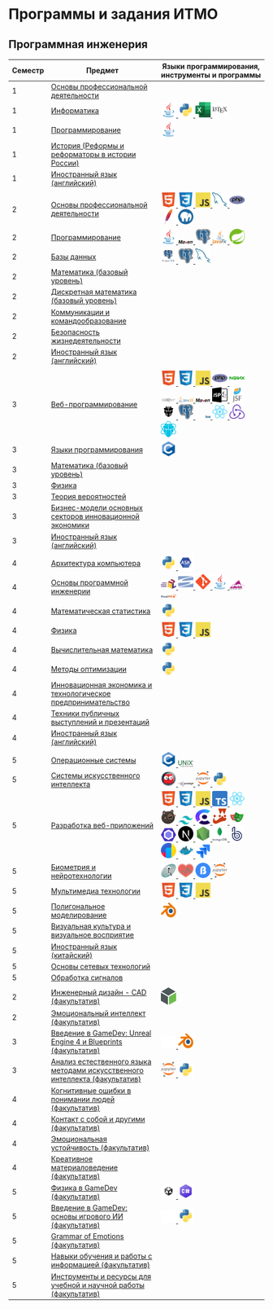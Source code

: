# Программы и задания ИТМО
## Программная инженерия 
| Семестр | Предмет                                                                                                                                                                                                                | Языки программирования, инструменты и программы                                                                                                                                                                                                                                                                                                                                                                                                                                                                                                                                                                                                                                                                                                                                                                                                                                                                                                                                                                                                                                                                                                                                                                                                                                                                                                                                                                                                                                                                                                                                                                                                                                                                                                                                                                                                                                                                                                                                                                                                                                                                                                                                                                                                                                                                                                                                                                                                                                                           |
|---------|------------------------------------------------------------------------------------------------------------------------------------------------------------------------------------------------------------------------|-----------------------------------------------------------------------------------------------------------------------------------------------------------------------------------------------------------------------------------------------------------------------------------------------------------------------------------------------------------------------------------------------------------------------------------------------------------------------------------------------------------------------------------------------------------------------------------------------------------------------------------------------------------------------------------------------------------------------------------------------------------------------------------------------------------------------------------------------------------------------------------------------------------------------------------------------------------------------------------------------------------------------------------------------------------------------------------------------------------------------------------------------------------------------------------------------------------------------------------------------------------------------------------------------------------------------------------------------------------------------------------------------------------------------------------------------------------------------------------------------------------------------------------------------------------------------------------------------------------------------------------------------------------------------------------------------------------------------------------------------------------------------------------------------------------------------------------------------------------------------------------------------------------------------------------------------------------------------------------------------------------------------------------------------------------------------------------------------------------------------------------------------------------------------------------------------------------------------------------------------------------------------------------------------------------------------------------------------------------------------------------------------------------------------------------------------------------------------------------------------------------|
| 1       | [Основы профессиональной деятельности](https://github.com/CandyGoose/ITMO_Software_engineering/tree/main/1_term_Software_engineering/OPD)                                                                              |                                                                                                                                                                                                                                                                                                                                                                                                                                                                                                                                                                                                                                                                                                                                                                                                                                                                                                                                                                                                                                                                                                                                                                                                                                                                                                                                                                                                                                                                                                                                                                                                                                                                                                                                                                                                                                                                                                                                                                                                                                                                                                                                                                                                                                                                                                                                                                                                                                                                                                           |
| 1       | [Информатика](https://github.com/CandyGoose/Informatic_SE)                                                                                                                                                             | <a href="https://www.oracle.com/cis/java/" target="_blank" rel="noreferrer"> <img src="img/java.svg" alt="java" width="30" height="30"/> </a> <a href="https://www.python.org/" target="_blank" rel="noreferrer"> <img src="img/py.svg" alt="python" width="30" height="30"/> </a> <a href="https://www.microsoft.com/ru-ru/microsoft-365/excel" target="_blank" rel="noreferrer"> <img src="img/excel.png" alt="excel" width="30" height="30"/> </a> <a href="https://www.latex-project.org/" target="_blank" rel="noreferrer"> <img src="img/tex.svg" alt="latex" width="30" height="30"/> </a>                                                                                                                                                                                                                                                                                                                                                                                                                                                                                                                                                                                                                                                                                                                                                                                                                                                                                                                                                                                                                                                                                                                                                                                                                                                                                                                                                                                                                                                                                                                                                                                                                                                                                                                                                                                                                                                                                                         |
| 1       | [Программирование](https://github.com/CandyGoose/Programming_1_term_SE)                                                                                                                                                | <a href="https://www.oracle.com/cis/java/" target="_blank" rel="noreferrer"> <img src="img/java.svg" alt="java" width="30" height="30"/> </a>                                                                                                                                                                                                                                                                                                                                                                                                                                                                                                                                                                                                                                                                                                                                                                                                                                                                                                                                                                                                                                                                                                                                                                                                                                                                                                                                                                                                                                                                                                                                                                                                                                                                                                                                                                                                                                                                                                                                                                                                                                                                                                                                                                                                                                                                                                                                                             |
| 1       | [История (Реформы и реформаторы в истории России)](https://github.com/CandyGoose/ITMO_ICT/tree/main/1_term_ICT/History)                                                                                                |                                                                                                                                                                                                                                                                                                                                                                                                                                                                                                                                                                                                                                                                                                                                                                                                                                                                                                                                                                                                                                                                                                                                                                                                                                                                                                                                                                                                                                                                                                                                                                                                                                                                                                                                                                                                                                                                                                                                                                                                                                                                                                                                                                                                                                                                                                                                                                                                                                                                                                           |
| 1       | [Иностранный язык (английский)](https://github.com/CandyGoose/ITMO_ICT/tree/main/1_term_ICT/English)                                                                                                                   |                                                                                                                                                                                                                                                                                                                                                                                                                                                                                                                                                                                                                                                                                                                                                                                                                                                                                                                                                                                                                                                                                                                                                                                                                                                                                                                                                                                                                                                                                                                                                                                                                                                                                                                                                                                                                                                                                                                                                                                                                                                                                                                                                                                                                                                                                                                                                                                                                                                                                                           |
|         |                                                                                                                                                                                                                        |                                                                                                                                                                                                                                                                                                                                                                                                                                                                                                                                                                                                                                                                                                                                                                                                                                                                                                                                                                                                                                                                                                                                                                                                                                                                                                                                                                                                                                                                                                                                                                                                                                                                                                                                                                                                                                                                                                                                                                                                                                                                                                                                                                                                                                                                                                                                                                                                                                                                                                           |
| 2       | [Основы профессиональной деятельности](https://github.com/CandyGoose/OPD_web)                                                                                                                                          | <a href="https://html.spec.whatwg.org/multipage/" target="_blank" rel="noreferrer"> <img src="img/html.svg" alt="html" width="30" height="30"/> </a>   <a href="https://www.w3.org/Style/CSS/" target="_blank" rel="noreferrer"> <img src="img/css.svg" alt="css" width="30" height="30"/> </a>  <a href="https://www.ecma-international.org/publications-and-standards/standards/ecma-262/" target="_blank" rel="noreferrer"> <img src="img/js.svg" alt="js" width="30" height="30"/> </a> <a href="https://www.mysql.com/" target="_blank" rel="noreferrer"> <img src="img/mysql.svg" alt="mysql" width="30" height="30"/> </a>  <a href="https://www.php.net/" target="_blank" rel="noreferrer"> <img src="img/php.svg" alt="php" width="30" height="30"/> </a>  <a href="https://httpd.apache.org/" target="_blank" rel="noreferrer"> <img src="img/apache.svg" alt="apache" width="30" height="30"/> </a>   <a href="https://www.mamp.info/en/windows/" target="_blank" rel="noreferrer"> <img src="img/mamp.png" alt="mamp" width="30" height="30"/> </a>                                                                                                                                                                                                                                                                                                                                                                                                                                                                                                                                                                                                                                                                                                                                                                                                                                                                                                                                                                                                                                                                                                                                                                                                                                                                                                                                                                                                                                           |
| 2       | [Программирование](https://github.com/CandyGoose/Programming_2_term_SE)                                                                                                                                                | <a href="https://www.oracle.com/cis/java/" target="_blank" rel="noreferrer"> <img src="img/java.svg" alt="java" width="30" height="30"/> </a> <a href="https://maven.apache.org/" target="_blank" rel="noreferrer"> <img src="img/maven.png" alt="maven" width="30" /> </a> <a href="https://www.postgresql.org/" target="_blank" rel="noreferrer"> <img src="img/postgres.svg" alt="psql" width="30" height="30"/> </a>  <a href="https://openjfx.io/" target="_blank" rel="noreferrer"> <img src="img/javafx.png" alt="javafx" width="30" /> </a> <a href="https://spring.io/" target="_blank" rel="noreferrer"> <img src="img/spring.svg" alt="spring" width="30" height="30"/> </a>                                                                                                                                                                                                                                                                                                                                                                                                                                                                                                                                                                                                                                                                                                                                                                                                                                                                                                                                                                                                                                                                                                                                                                                                                                                                                                                                                                                                                                                                                                                                                                                                                                                                                                                                                                                                                   |
| 2       | [Базы данных](https://github.com/CandyGoose/Database_SE)                                                                                                                                                               | <a href="https://www.pgadmin.org/" target="_blank" rel="noreferrer"> <img src="img/pgadmin.png" alt="pgamdin" width="30" height="30"/> </a> <a href="https://www.postgresql.org/" target="_blank" rel="noreferrer"> <img src="img/postgres.svg" alt="psql" width="30" height="30"/> </a> <a href="https://www.mysql.com/" target="_blank" rel="noreferrer"> <img src="img/mysql.svg" alt="mysql" width="30" height="30"/> </a>                                                                                                                                                                                                                                                                                                                                                                                                                                                                                                                                                                                                                                                                                                                                                                                                                                                                                                                                                                                                                                                                                                                                                                                                                                                                                                                                                                                                                                                                                                                                                                                                                                                                                                                                                                                                                                                                                                                                                                                                                                                                            |
| 2       | [Математика (базовый уровень)](https://github.com/CandyGoose/ITMO_Software_engineering/tree/main/2_term_Software_engineering/Mathematics)                                                                              |                                                                                                                                                                                                                                                                                                                                                                                                                                                                                                                                                                                                                                                                                                                                                                                                                                                                                                                                                                                                                                                                                                                                                                                                                                                                                                                                                                                                                                                                                                                                                                                                                                                                                                                                                                                                                                                                                                                                                                                                                                                                                                                                                                                                                                                                                                                                                                                                                                                                                                           |
| 2       | [Дискретная математика (базовый уровень)](https://github.com/CandyGoose/ITMO_Software_engineering/tree/main/2_term_Software_engineering/Discrete_math)                                                                 |                                                                                                                                                                                                                                                                                                                                                                                                                                                                                                                                                                                                                                                                                                                                                                                                                                                                                                                                                                                                                                                                                                                                                                                                                                                                                                                                                                                                                                                                                                                                                                                                                                                                                                                                                                                                                                                                                                                                                                                                                                                                                                                                                                                                                                                                                                                                                                                                                                                                                                           |
| 2       | [Коммуникации и командообразование](https://github.com/CandyGoose/ITMO_Software_engineering/tree/main/2_term_Software_engineering/Communication_and_team_building)                                                     |                                                                                                                                                                                                                                                                                                                                                                                                                                                                                                                                                                                                                                                                                                                                                                                                                                                                                                                                                                                                                                                                                                                                                                                                                                                                                                                                                                                                                                                                                                                                                                                                                                                                                                                                                                                                                                                                                                                                                                                                                                                                                                                                                                                                                                                                                                                                                                                                                                                                                                           |
| 2       | [Безопасность жизнедеятельности](https://github.com/CandyGoose/ITMO_Software_engineering/tree/main/2_term_Software_engineering/Life_safety)                                                                            |                                                                                                                                                                                                                                                                                                                                                                                                                                                                                                                                                                                                                                                                                                                                                                                                                                                                                                                                                                                                                                                                                                                                                                                                                                                                                                                                                                                                                                                                                                                                                                                                                                                                                                                                                                                                                                                                                                                                                                                                                                                                                                                                                                                                                                                                                                                                                                                                                                                                                                           |
| 2       | [Иностранный язык (английский)](https://github.com/CandyGoose/ITMO_Software_engineering/tree/main/2_term_Software_engineering/English)                                                                                 |                                                                                                                                                                                                                                                                                                                                                                                                                                                                                                                                                                                                                                                                                                                                                                                                                                                                                                                                                                                                                                                                                                                                                                                                                                                                                                                                                                                                                                                                                                                                                                                                                                                                                                                                                                                                                                                                                                                                                                                                                                                                                                                                                                                                                                                                                                                                                                                                                                                                                                           |
|         |                                                                                                                                                                                                                        |                                                                                                                                                                                                                                                                                                                                                                                                                                                                                                                                                                                                                                                                                                                                                                                                                                                                                                                                                                                                                                                                                                                                                                                                                                                                                                                                                                                                                                                                                                                                                                                                                                                                                                                                                                                                                                                                                                                                                                                                                                                                                                                                                                                                                                                                                                                                                                                                                                                                                                           |
| 3       | [Веб-программирование](https://github.com/CandyGoose/Web_programming_SE)                                                                                                                                               | <a href="https://html.spec.whatwg.org/multipage/" target="_blank" rel="noreferrer"> <img src="img/html.svg" alt="html" width="30" height="30"/> </a>   <a href="https://www.w3.org/Style/CSS/" target="_blank" rel="noreferrer"> <img src="img/css.svg" alt="css" width="30" height="30"/> </a>  <a href="https://www.ecma-international.org/publications-and-standards/standards/ecma-262/" target="_blank" rel="noreferrer"> <img src="img/js.svg" alt="js" width="30" height="30"/> </a>  <a href="https://www.php.net/" target="_blank" rel="noreferrer"> <img src="img/php.svg" alt="php" width="30" height="30"/> </a>  <a href="https://nginx.org/ru/" target="_blank" rel="noreferrer"> <img src="img/nginx.svg" alt="nginx" width="30" height="30"/> </a> <a href="https://www.wildfly.org/" target="_blank" rel="noreferrer"> <img src="img/wildfly.png" alt="wildfly" width="30" /> </a> <a href="https://www.oracle.com/java/technologies/java-ee-glance.html" target="_blank" rel="noreferrer"> <img src="img/javaee.png" alt="javaee" width="30"/> </a> <a href="https://maven.apache.org/" target="_blank" rel="noreferrer"> <img src="img/maven.png" alt="maven" width="30" /> </a>  <a href="https://projects.eclipse.org/projects/ee4j.jsp" target="_blank" rel="noreferrer"> <img src="img/jsp.png" alt="jsp" width="30" height="30"/> </a> <a href="https://javaee.github.io/javaserverfaces-spec/" target="_blank" rel="noreferrer"> <img src="img/jsf.webp" alt="jsf" width="30" height="30"/> </a> <a href="https://www.primefaces.org/" target="_blank" rel="noreferrer"> <img src="img/primefaces.png" alt="primefaces" width="30" height="30"/> </a> <a href="https://www.postgresql.org/" target="_blank" rel="noreferrer"> <img src="img/postgres.svg" alt="psql" width="30" height="30"/> </a> <a href="https://eclipse.dev/eclipselink/" target="_blank" rel="noreferrer"> <img src="img/eclipselink.png" alt="eclipselink" width="30" /> </a> <a href="https://react.dev/" target="_blank" rel="noreferrer"> <img src="img/react.svg" alt="react" width="30"/> </a> <a href="https://redux.js.org/" target="_blank" rel="noreferrer"> <img src="img/redux.svg" alt="redux" width="30"/> </a> <a href="https://primereact.org/" target="_blank" rel="noreferrer"> <img src="img/primereact.svg" alt="primereact" width="30"/> </a>                                                                                                                                          |
| 3       | [Языки программирования](https://github.com/CandyGoose/Programming_languages)                                                                                                                                          | <a href="https://www.iso.org/standard/74528.html" target="_blank" rel="noreferrer"> <img src="img/c.svg" alt="c" width="30" height="30"/> </a>                                                                                                                                                                                                                                                                                                                                                                                                                                                                                                                                                                                                                                                                                                                                                                                                                                                                                                                                                                                                                                                                                                                                                                                                                                                                                                                                                                                                                                                                                                                                                                                                                                                                                                                                                                                                                                                                                                                                                                                                                                                                                                                                                                                                                                                                                                                                                            |
| 3       | [Математика (базовый уровень)](https://github.com/CandyGoose/ITMO_Software_engineering/tree/main/3_term_Software_engineering/Mathematics)                                                                              |                                                                                                                                                                                                                                                                                                                                                                                                                                                                                                                                                                                                                                                                                                                                                                                                                                                                                                                                                                                                                                                                                                                                                                                                                                                                                                                                                                                                                                                                                                                                                                                                                                                                                                                                                                                                                                                                                                                                                                                                                                                                                                                                                                                                                                                                                                                                                                                                                                                                                                           |
| 3       | [Физика](https://github.com/CandyGoose/ITMO_Software_engineering/tree/main/3_term_Software_engineering/Physics)                                                                                                        |                                                                                                                                                                                                                                                                                                                                                                                                                                                                                                                                                                                                                                                                                                                                                                                                                                                                                                                                                                                                                                                                                                                                                                                                                                                                                                                                                                                                                                                                                                                                                                                                                                                                                                                                                                                                                                                                                                                                                                                                                                                                                                                                                                                                                                                                                                                                                                                                                                                                                                           |
| 3       | [Теория вероятностей](https://github.com/CandyGoose/ITMO_Software_engineering/tree/main/3_term_Software_engineering/Probability_theory)                                                                                |                                                                                                                                                                                                                                                                                                                                                                                                                                                                                                                                                                                                                                                                                                                                                                                                                                                                                                                                                                                                                                                                                                                                                                                                                                                                                                                                                                                                                                                                                                                                                                                                                                                                                                                                                                                                                                                                                                                                                                                                                                                                                                                                                                                                                                                                                                                                                                                                                                                                                                           |
| 3       | [Бизнес-модели основных секторов инновационной экономики](https://github.com/CandyGoose/ITMO_Software_engineering/tree/main/3_term_Software_engineering/Business_models)                                               |                                                                                                                                                                                                                                                                                                                                                                                                                                                                                                                                                                                                                                                                                                                                                                                                                                                                                                                                                                                                                                                                                                                                                                                                                                                                                                                                                                                                                                                                                                                                                                                                                                                                                                                                                                                                                                                                                                                                                                                                                                                                                                                                                                                                                                                                                                                                                                                                                                                                                                           |
| 3       | [Иностранный язык (английский)](https://github.com/CandyGoose/ITMO_Software_engineering/tree/main/3_term_Software_engineering/English)                                                                                 |                                                                                                                                                                                                                                                                                                                                                                                                                                                                                                                                                                                                                                                                                                                                                                                                                                                                                                                                                                                                                                                                                                                                                                                                                                                                                                                                                                                                                                                                                                                                                                                                                                                                                                                                                                                                                                                                                                                                                                                                                                                                                                                                                                                                                                                                                                                                                                                                                                                                                                           |
|         |                                                                                                                                                                                                                        |                                                                                                                                                                                                                                                                                                                                                                                                                                                                                                                                                                                                                                                                                                                                                                                                                                                                                                                                                                                                                                                                                                                                                                                                                                                                                                                                                                                                                                                                                                                                                                                                                                                                                                                                                                                                                                                                                                                                                                                                                                                                                                                                                                                                                                                                                                                                                                                                                                                                                                           |
| 4       | [Архитектура компьютера](https://github.com/CandyGoose/Computer_architecture)                                                                                                                                          | <a href="https://www.python.org/" target="_blank" rel="noreferrer"> <img src="img/py.svg" alt="python" width="30" height="30"/> </a>  <a href="https://cs.lmu.edu/~ray/notes/x86assembly/" target="_blank" rel="noreferrer"> <img src="img/asm.png" alt="asm" width="30" height="30"/> </a>                                                                                                                                                                                                                                                                                                                                                                                                                                                                                                                                                                                                                                                                                                                                                                                                                                                                                                                                                                                                                                                                                                                                                                                                                                                                                                                                                                                                                                                                                                                                                                                                                                                                                                                                                                                                                                                                                                                                                                                                                                                                                                                                                                                                                                  |
| 4       | [Основы программной инженерии](https://github.com/CandyGoose/Fundamentals_of_SE)                                                                                                                                       | <a href="https://www.uml.org/" target="_blank" rel="noreferrer"> <img src="img/uml.png" alt="uml" width="30" /> </a>  <a href="https://subversion.apache.org/" target="_blank" rel="noreferrer"> <img src="img/svn.svg" alt="svn" width="30" /> </a> <a href="https://git-scm.com/" target="_blank" rel="noreferrer"> <img src="img/git.svg" alt="git" width="30" /> </a> <a href="https://www.oracle.com/cis/java/" target="_blank" rel="noreferrer"> <img src="img/java.svg" alt="java" width="30" height="30"/> </a> <a href="https://ant.apache.org/" target="_blank" rel="noreferrer"> <img src="img/ant.png" alt="ant" width="30" /> </a> <a href="https://visualvm.github.io/" target="_blank" rel="noreferrer"> <img src="img/visualvm.png" alt="visualvm" width="30" /> </a>                                                                                                                                                                                                                                                                                                                                                                                                                                                                                                                                                                                                                                                                                                                                                                                                                                                                                                                                                                                                                                                                                                                                                                                                                                                                                                                                                                                                                                                                                                                                                                                                                                                                                                                     |
| 4       | [Математическая статистика](https://github.com/CandyGoose/Mathematical_statistics)                                                                                                                                     | <a href="https://www.python.org/" target="_blank" rel="noreferrer"> <img src="img/py.svg" alt="python" width="30" height="30"/> </a>                                                                                                                                                                                                                                                                                                                                                                                                                                                                                                                                                                                                                                                                                                                                                                                                                                                                                                                                                                                                                                                                                                                                                                                                                                                                                                                                                                                                                                                                                                                                                                                                                                                                                                                                                                                                                                                                                                                                                                                                                                                                                                                                                                                                                                                                                                                                                                      |
| 4       | [Физика](https://github.com/CandyGoose/ITMO_Software_engineering/tree/main/4_term_Software_engineering/Physics)                                                                                                        | <a href="https://html.spec.whatwg.org/multipage/" target="_blank" rel="noreferrer"> <img src="img/html.svg" alt="html" width="30" height="30"/> </a>   <a href="https://www.w3.org/Style/CSS/" target="_blank" rel="noreferrer"> <img src="img/css.svg" alt="css" width="30" height="30"/> </a>  <a href="https://www.ecma-international.org/publications-and-standards/standards/ecma-262/" target="_blank" rel="noreferrer"> <img src="img/js.svg" alt="js" width="30" height="30"/> </a>                                                                                                                                                                                                                                                                                                                                                                                                                                                                                                                                                                                                                                                                                                                                                                                                                                                                                                                                                                                                                                                                                                                                                                                                                                                                                                                                                                                                                                                                                                                                                                                                                                                                                                                                                                                                                                                                                                                                                                                                               |
| 4       | [Вычислительная математика](https://github.com/CandyGoose/Computational_math)                                                                                                                                          | <a href="https://www.python.org/" target="_blank" rel="noreferrer"> <img src="img/py.svg" alt="python" width="30" height="30"/> </a>                                                                                                                                                                                                                                                                                                                                                                                                                                                                                                                                                                                                                                                                                                                                                                                                                                                                                                                                                                                                                                                                                                                                                                                                                                                                                                                                                                                                                                                                                                                                                                                                                                                                                                                                                                                                                                                                                                                                                                                                                                                                                                                                                                                                                                                                                                                                                                      |
| 4       | [Методы оптимизации](https://github.com/CandyGoose/Optimization_methods)                                                                                                                                               | <a href="https://www.python.org/" target="_blank" rel="noreferrer"> <img src="img/py.svg" alt="python" width="30" height="30"/> </a>                                                                                                                                                                                                                                                                                                                                                                                                                                                                                                                                                                                                                                                                                                                                                                                                                                                                                                                                                                                                                                                                                                                                                                                                                                                                                                                                                                                                                                                                                                                                                                                                                                                                                                                                                                                                                                                                                                                                                                                                                                                                                                                                                                                                                                                                                                                                                                      |
| 4       | [Инновационная экономика и технологическое предпринимательство](https://github.com/CandyGoose/ITMO_Software_engineering/tree/main/4_term_Software_engineering/Innovative_economy)                                      |                                                                                                                                                                                                                                                                                                                                                                                                                                                                                                                                                                                                                                                                                                                                                                                                                                                                                                                                                                                                                                                                                                                                                                                                                                                                                                                                                                                                                                                                                                                                                                                                                                                                                                                                                                                                                                                                                                                                                                                                                                                                                                                                                                                                                                                                                                                                                                                                                                                                                                           |
| 4       | [Техники публичных выступлений и презентаций](https://github.com/CandyGoose/ITMO_Software_engineering/tree/main/4_term_Software_engineering/Techniques_of_public_speaking)                                             |                                                                                                                                                                                                                                                                                                                                                                                                                                                                                                                                                                                                                                                                                                                                                                                                                                                                                                                                                                                                                                                                                                                                                                                                                                                                                                                                                                                                                                                                                                                                                                                                                                                                                                                                                                                                                                                                                                                                                                                                                                                                                                                                                                                                                                                                                                                                                                                                                                                                                                           |
| 4       | [Иностранный язык (английский)](https://github.com/CandyGoose/ITMO_Software_engineering/tree/main/4_term_Software_engineering/English)                                                                                 |                                                                                                                                                                                                                                                                                                                                                                                                                                                                                                                                                                                                                                                                                                                                                                                                                                                                                                                                                                                                                                                                                                                                                                                                                                                                                                                                                                                                                                                                                                                                                                                                                                                                                                                                                                                                                                                                                                                                                                                                                                                                                                                                                                                                                                                                                                                                                                                                                                                                                                           |
|         |                                                                                                                                                                                                                        |                                                                                                                                                                                                                                                                                                                                                                                                                                                                                                                                                                                                                                                                                                                                                                                                                                                                                                                                                                                                                                                                                                                                                                                                                                                                                                                                                                                                                                                                                                                                                                                                                                                                                                                                                                                                                                                                                                                                                                                                                                                                                                                                                                                                                                                                                                                                                                                                                                                                                                           |
| 5       | [Операционные системы](https://github.com/CandyGoose/Operating_systems)                                                                                                                                                | <a href="https://www.iso.org/standard/74528.html" target="_blank" rel="noreferrer"> <img src="img/c.svg" alt="c" width="30" height="30"/> </a>  <a href="https://www.opengroup.org/membership/forums/platform/unix" target="_blank" rel="noreferrer"> <img src="img/unix.svg" alt="unix" width="30"/> </a>                                                                                                                                                                                                                                                                                                                                                                                                                                                                                                                                                                                                                                                                                                                                                                                                                                                                                                                                                                                                                                                                                                                                                                                                                                                                                                                                                                                                                                                                                                                                                                                                                                                                                                                                                                                                                                                                                                                                                                                                                                                                                                                                                                                                |
| 5       | [Системы искусственного интеллекта](https://github.com/CandyGoose/Artificial_intelligence_systems)                                                                                                                     | <a href="https://www.iso.org/standard/21413.html" target="_blank" rel="noreferrer"> <img src="img/prolog.png" alt="prolog" width="30" height="30"/> </a> <a href="https://protege.stanford.edu/" target="_blank" rel="noreferrer"> <img src="img/protege.png" alt="protege" width="30"/> </a> <a href="https://jupyter.org/" target="_blank" rel="noreferrer"> <img src="img/jupiter.svg" alt="jupiter" width="30" height="30"/> </a>   <a href="https://www.python.org/" target="_blank" rel="noreferrer"> <img src="img/py.svg" alt="python" width="30" height="30"/> </a>                                                                                                                                                                                                                                                                                                                                                                                                                                                                                                                                                                                                                                                                                                                                                                                                                                                                                                                                                                                                                                                                                                                                                                                                                                                                                                                                                                                                                                                                                                                                                                                                                                                                                                                                                                                                                                                                                                                              |
| 5       | [Разработка веб-приложений](https://github.com/CandyGoose/itmo.board)                                                                                                                                                  | <a href="https://html.spec.whatwg.org/multipage/" target="_blank" rel="noreferrer"> <img src="img/html.svg" alt="html" width="30" height="30"/> </a>   <a href="https://www.w3.org/Style/CSS/" target="_blank" rel="noreferrer"> <img src="img/css.svg" alt="css" width="30" height="30"/> </a>  <a href="https://www.ecma-international.org/publications-and-standards/standards/ecma-262/" target="_blank" rel="noreferrer"> <img src="img/js.svg" alt="js" width="30" height="30"/> </a>  <a href="https://www.typescriptlang.org/" target="_blank" rel="noreferrer"> <img src="img/ts.svg" alt="ts" width="30" height="30"/> </a> <a href="https://react.dev/" target="_blank" rel="noreferrer"> <img src="img/react.svg" alt="react" width="30"/> </a>  <a href="https://zustand.docs.pmnd.rs" target="_blank" rel="noreferrer"> <img src="img/zustand.ico" alt="zustand" width="30"/> </a>  <a href="https://tailwindcss.com/" target="_blank" rel="noreferrer"> <img src="img/tailwind.png" alt="tailwind" width="30"/> </a>  <a href="https://clerk.com/" target="_blank" rel="noreferrer"> <img src="img/clerk.svg" alt="clerk" width="30" height="30"/> </a>  <a href="https://jestjs.io/" target="_blank" rel="noreferrer"> <img src="img/jest.svg" alt="jest" width="30"/> </a> <a href="https://playwright.dev/" target="_blank" rel="noreferrer"> <img src="img/playwright.svg" alt="playwright" width="30"/> </a> <a href="https://eslint.org/" target="_blank" rel="noreferrer"> <img src="img/eslint.png" alt="eslint" width="30"/> </a> <a href="https://nextjs.org/" target="_blank" rel="noreferrer"> <img src="img/nextjs.png" alt="nextjs" width="30"/> </a> <a href="https://nodejs.org/en" target="_blank" rel="noreferrer"> <img src="img/node.svg" alt="node" width="30" height="30"/> </a> <a href="https://www.mongodb.com" target="_blank" rel="noreferrer"> <img src="img/mongo.png" alt="mongo" width="30"/> </a> <a href="https://www.bugsnag.com/" target="_blank" rel="noreferrer"> <img src="img/bugsnag.png" alt="bugsnag" width="30"/> </a>  <a href="https://metrika.yandex.ru" target="_blank" rel="noreferrer"> <img src="img/yandex-metr.svg" alt="ya-metr" width="30" height="30"/> </a> <a href="https://www.docker.com/" target="_blank" rel="noreferrer"> <img src="img/docker.svg" alt="docker" width="30"/> </a>  <a href="https://www.atlassian.com/software/jira" target="_blank" rel="noreferrer"> <img src="img/jira.svg" alt="jira" width="30"/> </a> |
| 5       | [Биометрия и нейротехнологии](https://github.com/CandyGoose/Biometrics_and_neurotechnology)                                                                                                                            | <a href="https://www.neurotechnology.com/" target="_blank" rel="noreferrer"> <img src="img/neuro.png" alt="Neurotechnology" width="30" height="30"/> </a> <a href="https://vdd-pro.ru" target="_blank" rel="noreferrer"> <img src="img/automatica.png" alt="automatica" width="30" height="30"/> </a> <a href="https://bitronicslab.com" target="_blank" rel="noreferrer"> <img src="img/bitronics.png" alt="bitronics" width="30" height="30"/> </a> <a href="https://jupyter.org/" target="_blank" rel="noreferrer"> <img src="img/jupiter.svg" alt="jupiter" width="30" height="30"/> </a>                                                                                                                                                                                                                                                                                                                                                                                                                                                                                                                                                                                                                                                                                                                                                                                                                                                                                                                                                                                                                                                                                                                                                                                                                                                                                                                                                                                                                                                                                                                                                                                                                                                                                                                                                                                                                                                                                                             |
| 5       | [Мультимедиа технологии](https://github.com/CandyGoose/ITMO_Software_engineering/tree/main/5_term_Software_engineering/Multimedia_technologies)                                                                        | <a href="https://html.spec.whatwg.org/multipage/" target="_blank" rel="noreferrer"> <img src="img/html.svg" alt="html" width="30" height="30"/> </a>   <a href="https://www.w3.org/Style/CSS/" target="_blank" rel="noreferrer"> <img src="img/css.svg" alt="css" width="30" height="30"/> </a>  <a href="https://www.ecma-international.org/publications-and-standards/standards/ecma-262/" target="_blank" rel="noreferrer"> <img src="img/js.svg" alt="js" width="30" height="30"/> </a>                                                                                                                                                                                                                                                                                                                                                                                                                                                                                                                                                                                                                                                                                                                                                                                                                                                                                                                                                                                                                                                                                                                                                                                                                                                                                                                                                                                                                                                                                                                                                                                                                                                                                                                                                                                                                                                                                                                                                                                                               |
| 5       | [Полигональное моделирование](https://github.com/CandyGoose/Polygonal_modeling)                                                                                                                                        | <a href="https://www.blender.org/" target="_blank" rel="noreferrer"> <img src="img/blender.svg" alt="blender" width="30" height="30"/> </a>                                                                                                                                                                                                                                                                                                                                                                                                                                                                                                                                                                                                                                                                                                                                                                                                                                                                                                                                                                                                                                                                                                                                                                                                                                                                                                                                                                                                                                                                                                                                                                                                                                                                                                                                                                                                                                                                                                                                                                                                                                                                                                                                                                                                                                                                                                                                                               |
| 5       | [Визуальная культура и визуальное восприятие](https://github.com/CandyGoose/ITMO_Software_engineering/tree/main/5_term_Software_engineering/Visual_culture_and_visual_perception)                                      |                                                                                                                                                                                                                                                                                                                                                                                                                                                                                                                                                                                                                                                                                                                                                                                                                                                                                                                                                                                                                                                                                                                                                                                                                                                                                                                                                                                                                                                                                                                                                                                                                                                                                                                                                                                                                                                                                                                                                                                                                                                                                                                                                                                                                                                                                                                                                                                                                                                                                                           |
| 5       | [Иностранный язык (китайский)](https://github.com/CandyGoose/ITMO_Software_engineering/tree/main/5_term_Software_engineering/Chinese_language)                                                                         |                                                                                                                                                                                                                                                                                                                                                                                                                                                                                                                                                                                                                                                                                                                                                                                                                                                                                                                                                                                                                                                                                                                                                                                                                                                                                                                                                                                                                                                                                                                                                                                                                                                                                                                                                                                                                                                                                                                                                                                                                                                                                                                                                                                                                                                                                                                                                                                                                                                                                                           |
| 5       | [Основы сетевых технологий](https://github.com/CandyGoose/ITMO_Software_engineering/tree/main/5_term_Software_engineering/Fundamentals_of_network_technologies)                                                        |                                                                                                                                                                                                                                                                                                                                                                                                                                                                                                                                                                                                                                                                                                                                                                                                                                                                                                                                                                                                                                                                                                                                                                                                                                                                                                                                                                                                                                                                                                                                                                                                                                                                                                                                                                                                                                                                                                                                                                                                                                                                                                                                                                                                                                                                                                                                                                                                                                                                                                           |
| 5       | [Обработка сигналов](https://github.com/CandyGoose/ITMO_Software_engineering/tree/main/5_term_Software_engineering/Signal_processing)                                                                                  |                                                                                                                                                                                                                                                                                                                                                                                                                                                                                                                                                                                                                                                                                                                                                                                                                                                                                                                                                                                                                                                                                                                                                                                                                                                                                                                                                                                                                                                                                                                                                                                                                                                                                                                                                                                                                                                                                                                                                                                                                                                                                                                                                                                                                                                                                                                                                                                                                                                                                                           |
|         |                                                                                                                                                                                                                        |                                                                                                                                                                                                                                                                                                                                                                                                                                                                                                                                                                                                                                                                                                                                                                                                                                                                                                                                                                                                                                                                                                                                                                                                                                                                                                                                                                                                                                                                                                                                                                                                                                                                                                                                                                                                                                                                                                                                                                                                                                                                                                                                                                                                                                                                                                                                                                                                                                                                                                           |
| 2       | [Инженерный дизайн - CAD (факультатив)](https://github.com/CandyGoose/CAD_elective)                                                                                                                                    | <a href="https://www.ptc.com/en/products/creo" target="_blank" rel="noreferrer"> <img src="img/creo.svg" alt="creo" width="30" /> </a>                                                                                                                                                                                                                                                                                                                                                                                                                                                                                                                                                                                                                                                                                                                                                                                                                                                                                                                                                                                                                                                                                                                                                                                                                                                                                                                                                                                                                                                                                                                                                                                                                                                                                                                                                                                                                                                                                                                                                                                                                                                                                                                                                                                                                                                                                                                                                                    |
| 2       | [Эмоциональный интеллект (факультатив)](https://github.com/CandyGoose/ITMO_Software_engineering/tree/main/2_term_Software_engineering/EQ)                                                                              |                                                                                                                                                                                                                                                                                                                                                                                                                                                                                                                                                                                                                                                                                                                                                                                                                                                                                                                                                                                                                                                                                                                                                                                                                                                                                                                                                                                                                                                                                                                                                                                                                                                                                                                                                                                                                                                                                                                                                                                                                                                                                                                                                                                                                                                                                                                                                                                                                                                                                                           |
| 3       | [Введение в GameDev: Unreal Engine 4 и Blueprints (факультатив)](https://github.com/CandyGoose/UE4_and_Blueprints_elective)                                                                                            | <a href="https://www.unrealengine.com/en-US" target="_blank" rel="noreferrer"> <img src="img/ue.png" alt="ue4" width="30"/> </a> <a href="https://www.blender.org/" target="_blank" rel="noreferrer"> <img src="img/blender.svg" alt="blender" width="30" height="30"/> </a>                                                                                                                                                                                                                                                                                                                                                                                                                                                                                                                                                                                                                                                                                                                                                                                                                                                                                                                                                                                                                                                                                                                                                                                                                                                                                                                                                                                                                                                                                                                                                                                                                                                                                                                                                                                                                                                                                                                                                                                                                                                                                                                                                                                                                              |
| 3       | [Анализ естественного языка методами искусственного интеллекта (факультатив)](https://github.com/CandyGoose/NLP_elective)                                                                                              | <a href="https://jupyter.org/" target="_blank" rel="noreferrer"> <img src="img/jupiter.svg" alt="jupiter" width="30" height="30"/> </a>   <a href="https://www.python.org/" target="_blank" rel="noreferrer"> <img src="img/py.svg" alt="python" width="30" height="30"/> </a>                                                                                                                                                                                                                                                                                                                                                                                                                                                                                                                                                                                                                                                                                                                                                                                                                                                                                                                                                                                                                                                                                                                                                                                                                                                                                                                                                                                                                                                                                                                                                                                                                                                                                                                                                                                                                                                                                                                                                                                                                                                                                                                                                                                                                            |
| 4       | [Когнитивные ошибки в понимании людей (факультатив)](https://github.com/CandyGoose/ITMO_Software_engineering/tree/main/4_term_Software_engineering/Cognitive_errors)                                                   |                                                                                                                                                                                                                                                                                                                                                                                                                                                                                                                                                                                                                                                                                                                                                                                                                                                                                                                                                                                                                                                                                                                                                                                                                                                                                                                                                                                                                                                                                                                                                                                                                                                                                                                                                                                                                                                                                                                                                                                                                                                                                                                                                                                                                                                                                                                                                                                                                                                                                                           |
| 4       | [Контакт с собой и другими (факультатив)](https://github.com/CandyGoose/ITMO_Software_engineering/tree/main/4_term_Software_engineering/Contact_with_yourself_and_others)                                              |                                                                                                                                                                                                                                                                                                                                                                                                                                                                                                                                                                                                                                                                                                                                                                                                                                                                                                                                                                                                                                                                                                                                                                                                                                                                                                                                                                                                                                                                                                                                                                                                                                                                                                                                                                                                                                                                                                                                                                                                                                                                                                                                                                                                                                                                                                                                                                                                                                                                                                           |
| 4       | [Эмоциональная устойчивость (факультатив)](https://github.com/CandyGoose/ITMO_Software_engineering/tree/main/4_term_Software_engineering/Emotional_stability)                                                          |                                                                                                                                                                                                                                                                                                                                                                                                                                                                                                                                                                                                                                                                                                                                                                                                                                                                                                                                                                                                                                                                                                                                                                                                                                                                                                                                                                                                                                                                                                                                                                                                                                                                                                                                                                                                                                                                                                                                                                                                                                                                                                                                                                                                                                                                                                                                                                                                                                                                                                           |
| 4       | [Креативное материаловедение (факультатив)](https://github.com/CandyGoose/ITMO_Software_engineering/tree/main/4_term_Software_engineering/Materials_science)                                                           |                                                                                                                                                                                                                                                                                                                                                                                                                                                                                                                                                                                                                                                                                                                                                                                                                                                                                                                                                                                                                                                                                                                                                                                                                                                                                                                                                                                                                                                                                                                                                                                                                                                                                                                                                                                                                                                                                                                                                                                                                                                                                                                                                                                                                                                                                                                                                                                                                                                                                                           |
| 5       | [Физика в GameDev (факультатив)](https://github.com/CandyGoose/Alice_game)                                                                                                                                             | <a href="https://unity.com" target="_blank" rel="noreferrer"> <img src="img/unity.png" alt="unity" width="30" height="30"/> </a>   <a href="https://learn.microsoft.com/ru-ru/dotnet/csharp/" target="_blank" rel="noreferrer"> <img src="img/csharp.svg" alt="csharp" width="30" height="30"/> </a>                                                                                                                                                                                                                                                                                                                                                                                                                                                                                                                                                                                                                                                                                                                                                                                                                                                                                                                                                                                                                                                                                                                                                                                                                                                                                                                                                                                                                                                                                                                                                                                                                                                                                                                                                                                                                                                                                                                                                                                                                                                                                                                                                                                                      |
| 5       | [Введение в GameDev: основы игрового ИИ (факультатив)](https://github.com/CandyGoose/The_Basics_of_Gaming_AI_elective)                                                                                                 | <a href="https://www.unrealengine.com/en-US" target="_blank" rel="noreferrer"> <img src="img/ue.png" alt="ue4" width="30"/> </a> <a href="https://www.python.org/" target="_blank" rel="noreferrer"> <img src="img/py.svg" alt="python" width="30" height="30"/> </a>                                                                                                                                                                                                                                                                                                                                                                                                                                                                                                                                                                                                                                                                                                                                                                                                                                                                                                                                                                                                                                                                                                                                                                                                                                                                                                                                                                                                                                                                                                                                                                                                                                                                                                                                                                                                                                                                                                                                                                                                                                                                                                                                                                                                                                     |
| 5       | [Grammar of Emotions (факультатив)](https://github.com/CandyGoose/ITMO_Software_engineering/tree/main/5_term_Software_engineering/Grammar_of_Emotions)                                                                 |                                                                                                                                                                                                                                                                                                                                                                                                                                                                                                                                                                                                                                                                                                                                                                                                                                                                                                                                                                                                                                                                                                                                                                                                                                                                                                                                                                                                                                                                                                                                                                                                                                                                                                                                                                                                                                                                                                                                                                                                                                                                                                                                                                                                                                                                                                                                                                                                                                                                                                           |
| 5       | [Навыки обучения и работы с информацией (факультатив)](https://github.com/CandyGoose/ITMO_Software_engineering/tree/main/5_term_Software_engineering/Learning_and_information_management_skills)                       |                                                                                                                                                                                                                                                                                                                                                                                                                                                                                                                                                                                                                                                                                                                                                                                                                                                                                                                                                                                                                                                                                                                                                                                                                                                                                                                                                                                                                                                                                                                                                                                                                                                                                                                                                                                                                                                                                                                                                                                                                                                                                                                                                                                                                                                                                                                                                                                                                                                                                                           |
| 5       | [Инструменты и ресурсы для учебной и научной работы (факультатив)](https://github.com/CandyGoose/ITMO_Software_engineering/tree/main/5_term_Software_engineering/Tools_and_resources_for_academic_and_scientific_work) |                                                                                                                                                                                                                                                                                                                                                                                                                                                                                                                                                                                                                                                                                                                                                                                                                                                                                                                                                                                                                                                                                                                                                                                                                                                                                                                                                                                                                                                                                                                                                                                                                                                                                                                                                                                                                                                                                                                                                                                                                                                                                                                                                                                                                                                                                                                                                                                                                                                                                                           |

